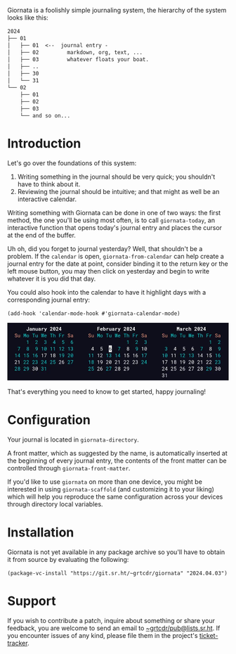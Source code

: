 Giornata is a foolishly simple journaling system, the hierarchy of the system
looks like this:

    2024
    ├── 01
    │   ├── 01  <--  journal entry -
    │   ├── 02         markdown, org, text, ...
    │   ├── 03         whatever floats your boat.
    │   ├── ..
    │   ├── 30
    │   └── 31
    └── 02
        ├── 01
        ├── 02
        ├── 03
        └── and so on...

# Introduction

Let's go over the foundations of this system:
1. Writing something in the journal should be very quick; you shouldn't have to
   think about it.
2. Reviewing the journal should be intuitive; and that might as well be an
   interactive calendar.

Writing something with Giornata can be done in one of two ways: the first
method, the one you'll be using most often, is to call `giornata-today`, an
interactive function that opens today's journal entry and places the cursor at
the end of the buffer.

Uh oh, did you forget to journal yesterday? Well, that shouldn't be a problem.
If the `calendar` is open, `giornata-from-calendar` can help create a journal
entry for the date at point, consider binding it to the return key or the left
mouse button, you may then click on yesterday and begin to write whatever it is
you did that day.

You could also hook into the calendar to have it highlight days with a
corresponding journal entry:

```
(add-hook 'calendar-mode-hook #'giornata-calendar-mode)
```

![Calendar with some days highlighted][calendar-preview]

That's everything you need to know to get started, happy journaling!

# Configuration

Your journal is located in `giornata-directory`.

A front matter, which as suggested by the name, is automatically inserted at the
beginning of every journal entry, the contents of the front matter can be
controlled through `giornata-front-matter`.

If you'd like to use `giornata` on more than one device, you might be interested
in using `giornata-scaffold` (and customizing it to your liking) which will help
you reproduce the same configuration across your devices through directory local
variables.

# Installation

Giornata is not yet available in any package archive so you'll have to obtain it
from source by evaluating the following:

``` emacs-lisp
(package-vc-install "https://git.sr.ht/~grtcdr/giornata" "2024.04.03")
```

# Support

If you wish to contribute a patch, inquire about something or share your
feedback, you are welcome to send an email to
[~grtcdr/pub@lists.sr.ht][mailing-list]. If you encounter issues of any kind,
please file them in the project's [ticket-tracker][ticket-tracker].

[mailing-list]: mailto:~grtcdr/pub@lists.sr.ht
[ticket-tracker]: https://todo.sr.ht/~grtcdr/giornata
[calendar-preview]: media/calendar.webp
